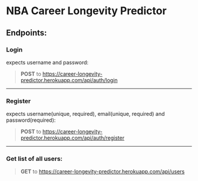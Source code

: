 # NBA Career Longevity Predictor

## Endpoints:

### Login 
expects username and password:
> **POST** to https://career-longevity-predictor.herokuapp.com/api/auth/login

---
### Register 
expects username(unique, required), email(unique, required) and password(required):
> **POST** to https://career-longevity-predictor.herokuapp.com/api/auth/register

---
### Get list of all users:
> **GET** to https://career-longevity-predictor.herokuapp.com/api/users
